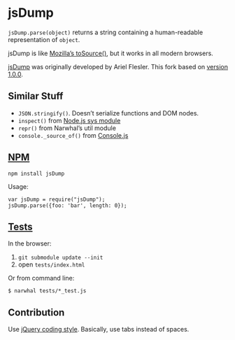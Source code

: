 jsDump
======

`jsDump.parse(object)` returns a string containing a human-readable representation of `object`.

jsDump is like [Mozilla’s toSource()](https://developer.mozilla.org/en/Core_JavaScript_1.5_Reference/Objects/Function/toSource),
but it works in all modern browsers.

[jsDump](http://flesler.blogspot.com/2008/05/jsdump-pretty-dump-of-any-javascript.html)
was originally developed by Ariel Flesler.
This fork based on [version 1.0.0](http://code.google.com/p/flesler-projects/source/browse/trunk/javascript/JSDump/).


Similar Stuff
-------

  - `JSON.stringify()`. Doesn’t serialize functions and DOM nodes.
  - `inspect()` from [Node.js sys module](http://nodejs.org/api.html#_system_module)
  - `repr()` from Narwhal’s util module
  - `console._source_of()` from [Console.js](http://github.com/NV/console.js/)

[NPM](http://search.npmjs.org/#/jsDump)
---

    npm install jsDump

Usage:

    var jsDump = require("jsDump");
    jsDump.parse({foo: 'bar', length: 0});

[Tests](http://nv.github.com/jsDump/tests/)
-----
In the browser:

  1. `git submodule update --init`
  2. open `tests/index.html`

Or from command line:

    $ narwhal tests/*_test.js


Contribution
------------
Use [jQuery coding style](http://docs.jquery.com/UI_Developer_Guide#Coding_Style).
Basically, use tabs instead of spaces.
